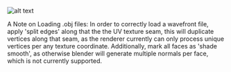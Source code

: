 

![alt text](https://github.com/jimdox/black_box/blob/master/bx_engine/res/bx_logo-400.png)

A Note on Loading .obj files:
In order to correctly load a wavefront file, apply 'split edges' along that the the UV texture seam, this will duplicate vertices along that seam, as the renderer currently can only process unique vertices per any texture coordinate. Additionally, mark all faces as 'shade smooth', as otherwise blender will generate multiple normals per face, which is not currently supported.
